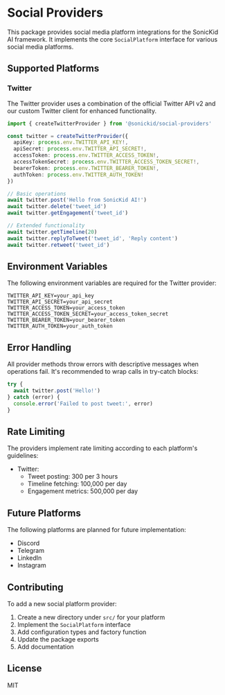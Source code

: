 # Social Providers

This package provides social media platform integrations for the SonicKid AI framework. It implements the core `SocialPlatform` interface for various social media platforms.

## Supported Platforms

### Twitter
The Twitter provider uses a combination of the official Twitter API v2 and our custom Twitter client for enhanced functionality.

```typescript
import { createTwitterProvider } from '@sonickid/social-providers'

const twitter = createTwitterProvider({
  apiKey: process.env.TWITTER_API_KEY!,
  apiSecret: process.env.TWITTER_API_SECRET!,
  accessToken: process.env.TWITTER_ACCESS_TOKEN!,
  accessTokenSecret: process.env.TWITTER_ACCESS_TOKEN_SECRET!,
  bearerToken: process.env.TWITTER_BEARER_TOKEN!,
  authToken: process.env.TWITTER_AUTH_TOKEN!
})

// Basic operations
await twitter.post('Hello from SonicKid AI!')
await twitter.delete('tweet_id')
await twitter.getEngagement('tweet_id')

// Extended functionality
await twitter.getTimeline(20)
await twitter.replyToTweet('tweet_id', 'Reply content')
await twitter.retweet('tweet_id')
```

## Environment Variables

The following environment variables are required for the Twitter provider:

```env
TWITTER_API_KEY=your_api_key
TWITTER_API_SECRET=your_api_secret
TWITTER_ACCESS_TOKEN=your_access_token
TWITTER_ACCESS_TOKEN_SECRET=your_access_token_secret
TWITTER_BEARER_TOKEN=your_bearer_token
TWITTER_AUTH_TOKEN=your_auth_token
```

## Error Handling

All provider methods throw errors with descriptive messages when operations fail. It's recommended to wrap calls in try-catch blocks:

```typescript
try {
  await twitter.post('Hello!')
} catch (error) {
  console.error('Failed to post tweet:', error)
}
```

## Rate Limiting

The providers implement rate limiting according to each platform's guidelines:

- Twitter: 
  - Tweet posting: 300 per 3 hours
  - Timeline fetching: 100,000 per day
  - Engagement metrics: 500,000 per day

## Future Platforms

The following platforms are planned for future implementation:

- Discord
- Telegram
- LinkedIn
- Instagram

## Contributing

To add a new social platform provider:

1. Create a new directory under `src/` for your platform
2. Implement the `SocialPlatform` interface
3. Add configuration types and factory function
4. Update the package exports
5. Add documentation

## License

MIT
